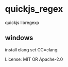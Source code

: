 # quickjs_regex

quickjs libregexp
## windows
install clang
set CC=clang

License: MIT OR Apache-2.0

